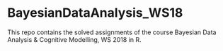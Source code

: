 # BayesianDataAnalysis_WS18

This repo contains the solved assignments of the course Bayesian Data Analysis & Cognitive Modelling, WS 2018 in R.
